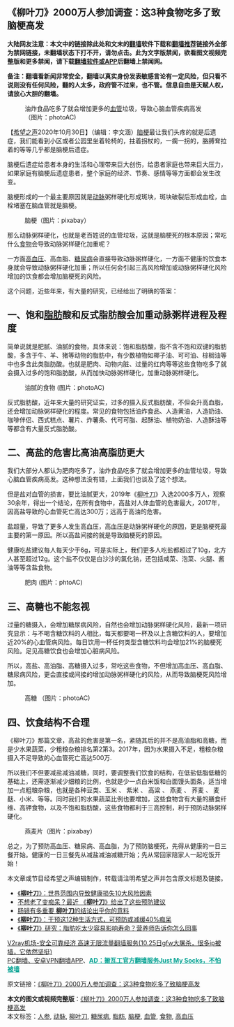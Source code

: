  <h2>《柳叶刀》2000万人参加调查：这3种食物吃多了致脑梗高发</h2> <p class="notice"><b>大陆网友注意：本文中的链接除此处和文末的<a href="https://github.com/bannedbook/fanqiang" >翻墙</a>软件下载和<a href="https://github.com/killgcd/justmysocks/blob/master/README.md">翻墙推荐</a>链接外全部为禁网链接，未翻墙状态下打不开，请勿点击。此为文字版禁闻，欲看图文视频完整版和更多禁闻，请下载<a href="https://github.com/bannedbook/fanqiang">翻墙软件或APP</a>后翻墙上禁闻网。</p><p>备注：翻墙看新闻非常安全，翻墙以真实身份发表敏感言论有一定风险，但只看不说则没有任何风险，翻的人太多，政府管不过来，也不管。信息自由是天赋人权，请放心大胆的翻墙。</b></p>  <div class="entry"> <figure><figcaption>油炸食品吃多了就会增加更多的<a href="https://www.bannedbook.org/bnews/tag/%E8%A1%80%E7%AE%A1/" class="st_tag internal_tag" rel="tag" title="标签 血管 下的日志">血管</a>垃圾，导致心脑血管疾病高发  （图片：photoAC)</figcaption></figure> <p>【<span class='wp_keywordlink_affiliate'><a href="https://www.soundofhope.org" title="希望之声" target="_blank">希望之声</a></span>2020年10月30日】（编辑：李文涵）<a href="https://www.bannedbook.org/bnews/tag/%e8%84%91%e6%a2%97/" class="st_tag internal_tag" rel="tag" title="标签 脑梗 下的日志">脑梗</a>最让我们头疼的就是后遗症，我们能看到小区或者公园里坐着轮椅的，拄着拐杖的，一瘸一拐的，胳膊耷拉着的等等几乎都是脑梗后遗症。</p> <p>脑梗后遗症给患者本身的生活和心理带来巨大创伤，给患者家庭也带来巨大压力，如果家庭有脑梗后遗症患者，整个家庭的经济、节奏、感情等等方面都会发生改变。</p> <p>脑梗形成的一个最主要原因就是<a href="https://www.bannedbook.org/bnews/tag/%E5%8A%A8%E8%84%89/" class="st_tag internal_tag" rel="tag" title="标签 动脉 下的日志">动脉</a>粥样硬化形成斑块，斑块破裂后形成血栓，血栓堵塞在脑血管就是脑梗。</p> <figure><figcaption>脑梗（图片：pixabay）</figcaption></figure> <p>那么动脉粥样硬化，也就是老百姓说的血管垃圾，这就是脑梗死的根本原因；常吃什么<a href="https://www.bannedbook.org/bnews/tag/%e9%a3%9f%e7%89%a9/" class="st_tag internal_tag" rel="tag" title="标签 食物 下的日志">食物</a>会导致动脉粥样硬化加重呢？</p>  <p>一方面<a href="https://www.bannedbook.org/bnews/tag/%e9%ab%98%e8%a1%80%e5%8e%8b/" class="st_tag internal_tag" rel="tag" title="标签 高血压 下的日志">高血压</a>、高血脂、<a href="https://www.bannedbook.org/bnews/tag/%e7%b3%96%e5%b0%bf%e7%97%85/" class="st_tag internal_tag" rel="tag" title="标签 糖尿病 下的日志">糖尿病</a>会直接导致动脉粥样硬化，一方面不健康的饮食本身就会导致动脉粥样硬化加重；所以任何会引起三高风险增加或动脉粥样硬化风险增加的饮食都会增加脑梗死的风险。</p> <p>这个问题，近些年来，有大量的研究，已经给出了明确的答案：</p> <h2><strong>一、饱和<a href="https://www.bannedbook.org/bnews/tag/%E8%84%82%E8%82%AA/" class="st_tag internal_tag" rel="tag" title="标签 脂肪 下的日志">脂肪</a>酸和反式脂肪酸会加重动脉粥样进程及程度</strong></h2> <p>简单说就是肥腻、油腻的食物，具体来说：饱和脂肪酸，指不含不饱和双键的脂肪酸，多含于牛、羊、猪等动物的脂肪中，有少数植物如椰子油、可可油、棕榈油等中也多含此类脂肪酸。也就是肥肉、动物内脏、过量的红肉等等这些食物吃多了就会摄入过多的饱和脂肪酸，从而加快动脉粥样硬化，加重动脉粥样硬化。</p> <figure><figcaption>油腻的食物  (图片：photoAC)</figcaption></figure> <p>反式脂肪酸，近年来大量的研究证实，过多的摄入反式脂肪酸，不但会升高血脂，还会增加动脉粥样硬化的程度。常见的食物包括油炸食品、人造黄油，人造奶油、咖啡伴侣、西式糕点、薯片、炸薯条、代可可脂、起酥油、植物奶油、人造酥油等等都含有大量反式脂肪酸。</p>  <h2><strong>二、高盐的危害比高油高脂肪更大</strong></h2> <p>我们大部分人都认为肥肉吃多了，油炸食品吃多了就会增加更多的血管垃圾，导致心脑血管疾病高发。这种想法没有错，上面我们也谈及了这个想法。</p> <p>但是盐对血管的损害，要比油腻更大，2019年《<a href="https://www.bannedbook.org/bnews/tag/%E6%9F%B3%E5%8F%B6%E5%88%80/" class="st_tag internal_tag" rel="tag" title="标签 柳叶刀 下的日志">柳叶刀</a>》入选2000多万人，观察30余年，得出一个结论，在所有食物中，高盐对人体血管的危害最大，2017年，因高盐导致的心血管死亡高达300万；远高于高油的危害。</p> <p>盐超量，导致了更多人发生高血压，高血压是动脉粥样硬化的原因，更是脑梗死最主要的第一原因。所以高盐间接的就是导致脑梗死的原因。</p> <p>健康吃盐建议每人每天少于6g，可是实际上，我们更多人吃盐都超过了10g，北方人甚至超过12g。这个盐不仅仅是白沙沙的氯化钠，还包括咸菜、泡菜、火腿、酱油等等含盐食物。</p>  <figure><figcaption>肥肉   (图片：phtoAC)</figcaption></figure> <h2><strong>三、高糖也不能忽视</strong></h2> <p>过量的糖摄入，会增加糖尿病风险，自然也会增加动脉粥样硬化风险，最新一项研究显示：与不喝含糖饮料的人相比，每天都要喝一杯及以上含糖饮料的人，要增加近20%的心血管病风险。每日饮用一杯任何类型含糖饮料均会增加21%的脑梗死风险。足见高糖饮食也会增加心脏病风险。</p> <p>所以，高盐、高油脂、高糖摄入过多，常吃这些食物，不但增加高血压、高血脂、糖尿病风险，更会直接或间接的增加动脉粥样硬化的风险，从而导致脑梗死风险增加。</p> <figure><figcaption>高糖   （图片：photoAC)</figcaption></figure> <h2><strong>四、饮食结构不合理</strong></h2> <p>《柳叶刀》那篇文章，高盐的危害是第一名，紧随其后的并不是高油脂和高糖，而是少水果蔬菜，少粗粮杂粮排名第2第3。2017年，因为水果摄入不足，粗粮杂粮摄入不足导致的心血管死亡高达500万.</p> <p>所以我们不但要减盐减油减糖，同时，要调整我们饮食的结构，在低盐低脂低糖的基础上，还需逐渐减少细粮的比例，也就是少一点白米饭和白面馒头面条，适当增加一点粗粮杂粮，也就是各种豆类、玉米 、 紫米 、 高粱 、 燕麦 、 荞麦 、 麦麸、小米、等等。同时我们的水果蔬菜比例也要增加，这些食物含有大量的膳食纤维、高钾食物，以及不饱和脂肪酸，这些食物都利于三高控制，利于预防动脉粥样硬化。</p>  <figure><figcaption>燕麦片（图片：pixabay）</figcaption></figure> <p>总之，为了预防高血压、糖尿病、高血脂，为了预防脑梗死，先得从健康的一日三餐开始。健康的一日三餐先从减盐减油减糖开始；先从常回家陪家人一起吃饭开始！</p> <p>本文章或节目经希望之声编辑制作，转载请注明希望之声并包含原文标题及链接。</p> <ul class='op-related-articles' title='相关阅读'> <li><a href='https://www.bannedbook.org/bnews/comments/20201026/1420464.html' target='_blank'>《<b>柳叶刀</b>》：世界范围内导致健康损失10大风险因素</a></li> <li><a href='https://www.bannedbook.org/bnews/health/20200912/1394990.html' target='_blank'>不想老了变痴呆？最近 《<b>柳叶刀</b>》给出了这些预防建议</a></li> <li><a href='https://www.bannedbook.org/bnews/health/20200818/1381855.html' target='_blank'>肠镜有多重要 <b>柳叶刀</b>的结论出乎你的意料</a></li> <li><a href='https://www.bannedbook.org/bnews/comments/20200809/1377229.html' target='_blank'>《<b>柳叶刀</b>》：干预这12种生活方式，可预防或减缓40%痴呆</a></li> <li><a href='https://www.bannedbook.org/bnews/lifebaike/20200804/1374342.html' target='_blank'>《<b>柳叶刀</b>》研究：脂肪吃太少容易影响寿命？营养师告诉你怎么回事</a></li> </ul> <p class="texttj"> <a href="https://www.bannedbook.org/forum23/topic22702.html" target="_blank">V2ray机场-安全可靠经济 高速无限流量翻墙服务(10.25日gfw大屠杀，很多ip被墙，它依然坚挺)</a><br/> <a href="https://github.com/bannedbook/fanqiang/wiki/%E7%A6%81%E9%97%BB%E7%BD%91%E5%AE%89%E5%8D%93%E7%BF%BB%E5%A2%99%E6%96%B0%E9%97%BBAPP" target="_blank">PC翻墙、安卓VPN翻墙APP</a>、<span onclick="window.open('https://github.com/killgcd/justmysocks/blob/master/README.md')" style="font-weight:bold;color:#00A191;cursor:pointer;text-decoration:underline;outline:none">AD：搬瓦工官方翻墙服务Just My Socks，不怕被墙</span></p><p>原文链接：<a class="src_link"  href="https://www.soundofhope.org/post/383359" target="_blank">《柳叶刀》2000万人参加调查：这3种食物吃多了致脑梗高发</a></p><a name='sharetosocial'></a>       <div><b>本文的图文或视频完整版</b>：<a href='https://www.bannedbook.org/bnews/comments/20201031/1423422.html'>《柳叶刀》2000万人参加调查：这3种食物吃多了致脑梗高发</a></div>  </div><!--END ENTRY--> <div class="postfooter"> <div>本文标签：<a href="https://www.bannedbook.org/bnews/tag/%e4%ba%ba%e5%8f%82/" rel="tag">人参</a>, <a href="https://www.bannedbook.org/bnews/tag/%E5%8A%A8%E8%84%89/" rel="tag">动脉</a>, <a href="https://www.bannedbook.org/bnews/tag/%E6%9F%B3%E5%8F%B6%E5%88%80/" rel="tag">柳叶刀</a>, <a href="https://www.bannedbook.org/bnews/tag/%e7%b3%96%e5%b0%bf%e7%97%85/" rel="tag">糖尿病</a>, <a href="https://www.bannedbook.org/bnews/tag/%E8%84%82%E8%82%AA/" rel="tag">脂肪</a>, <a href="https://www.bannedbook.org/bnews/tag/%e8%84%91%e6%a2%97/" rel="tag">脑梗</a>, <a href="https://www.bannedbook.org/bnews/tag/%E8%A1%80%E7%AE%A1/" rel="tag">血管</a>, <a href="https://www.bannedbook.org/bnews/tag/%e9%a3%9f%e7%89%a9/" rel="tag">食物</a>, <a href="https://www.bannedbook.org/bnews/tag/%e9%ab%98%e8%a1%80%e5%8e%8b/" rel="tag">高血压</a></div>  </div><!--END POSTFOOTER--> 